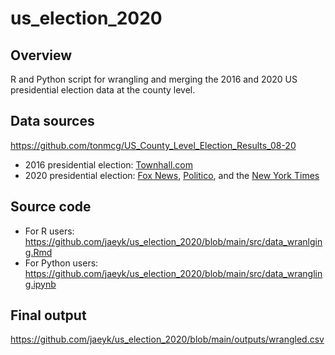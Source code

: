# us_election_2020

## Overview 
R and Python script for wrangling and merging the 2016 and 2020 US presidential election data at the county level.

## Data sources 

https://github.com/tonmcg/US_County_Level_Election_Results_08-20

* 2016 presidential election: [Townhall.com](http://townhall.com/election/2016/president/)
* 2020 presidential election: [Fox News](https://www.foxnews.com/elections/2020/general-results), [Politico](https://www.politico.com/2020-election/results/president), and the [New York Times](https://www.nytimes.com/interactive/2020/11/03/us/elections/results-president.html)

## Source code 

* For R users: https://github.com/jaeyk/us_election_2020/blob/main/src/data_wranlging.Rmd
* For Python users: https://github.com/jaeyk/us_election_2020/blob/main/src/data_wrangling.ipynb

## Final output 

https://github.com/jaeyk/us_election_2020/blob/main/outputs/wrangled.csv

